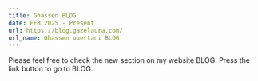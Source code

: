```yaml
---
title: Ghassen BLOG
date: FEB 2025 - Present
url: https://blog.gazelaura.com/
url_name: Ghassen ouertani BLOG
---
```


Please feel free to check the new section on my website BLOG.
Press the link button to go to BLOG.
